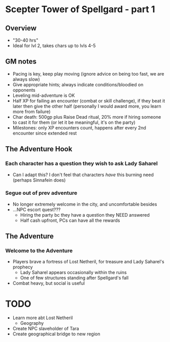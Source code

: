 # Scepter Tower of Spellgard - part 1
## Overview
- "30-40 hrs"
- Ideal for lvl 2, takes chars up to lvls 4-5

## GM notes
- Pacing is key, keep play moving (ignore advice on being too fast, we are always slow)
- Give appropriate hints; always indicate conditions/bloodied on opponents
- Leveling mid-adventure is OK
- Half XP for failing an encounter (combat or skill challenge), if they beat it later then give the other half (personally I would award more, you learn more from failure)
- Char death: 500gp plus Raise Dead ritual, 20% more if hiring someone to cast it for them (or let it be meaningful, it's on the party)
- Milestones: only XP encounters count, happens after every 2nd encounter since extended rest

## The Adventure Hook
### Each character has a question they wish to ask Lady Saharel
- Can I adapt this? I don't feel that characters *have* this burning need (perhaps Sinnafein does)
### Segue out of prev adventure
- No longer extremely welcome in the city, and uncomfortable besides
- ...NPC escort quest???
    - Hiring the party bc they have a question they NEED answered
    - Half cash upfront, PCs can have all the rewards

## The Adventure
### Welcome to the Adventure
- Players brave a fortress of Lost Netheril, for treasure and Lady Saharel's prophecy
    - Lady Saharel appears occasionally within the ruins
    - One of few structures standing after Spellgard's fall
- Combat heavy, but social is useful
### 

# TODO
- Learn more abt Lost Netheril
    - Geography
- Create NPC slaveholder of Tara
- Create geographical bridge to new region
